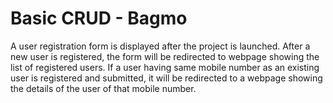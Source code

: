 # Basic CRUD - Bagmo
 A user registration form is displayed after the project is launched. After a new user is registered, the form will be redirected to webpage showing the list of registered users. 
If a user having same mobile number as an existing user is registered and submitted, it will be redirected to a webpage showing the details of the user of that mobile number.
